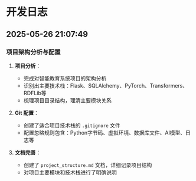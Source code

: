 # 开发日志

## 2025-05-26 21:07:49

### 项目架构分析与配置

1. **项目分析**：
   - 完成对智能教育系统项目的架构分析
   - 识别出主要技术栈：Flask、SQLAlchemy、PyTorch、Transformers、RDFLib等
   - 梳理项目目录结构，理清主要模块关系

2. **Git 配置**：
   - 创建了适合项目技术栈的 `.gitignore` 文件
   - 配置忽略规则包含：Python字节码、虚拟环境、数据库文件、AI模型、日志等

3. **文档完善**：
   - 创建了 `project_structure.md` 文档，详细记录项目结构
   - 对项目主要模块和技术栈进行了明确说明 